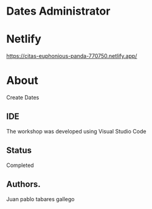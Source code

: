 # Dates Administrator

# Netlify
https://citas-euphonious-panda-770750.netlify.app/

# About
Create Dates
## IDE
The workshop was developed using Visual Studio Code 
## Status 
Completed
## Authors.
Juan pablo tabares gallego

